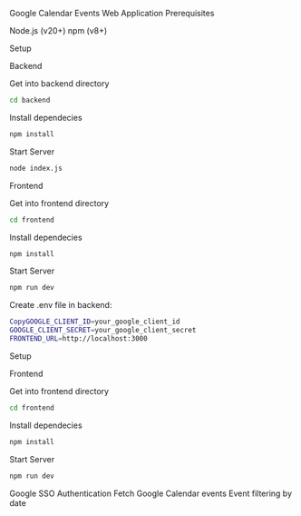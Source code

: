 Google Calendar Events Web Application
Prerequisites

Node.js (v20+)
npm (v8+)

Setup

Backend

Get into backend directory

```bash
cd backend
```
Install dependecies

```bash
npm install
```
Start Server

```bash
node index.js
```
Frontend

Get into frontend directory

```bash
cd frontend
```

Install dependecies

```bash
npm install
```

Start Server

```bash
npm run dev
```
Create .env file in backend:
```bash
CopyGOOGLE_CLIENT_ID=your_google_client_id
GOOGLE_CLIENT_SECRET=your_google_client_secret
FRONTEND_URL=http://localhost:3000
```
Setup

Frontend

Get into frontend directory

```bash
cd frontend
```

Install dependecies

```bash
npm install
```

Start Server

```bash
npm run dev
```

Google SSO Authentication
Fetch Google Calendar events
Event filtering by date